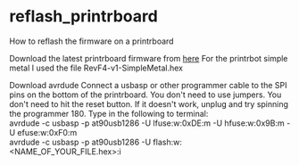 # reflash_printrboard
How to reflash the firmware on a printrboard

Download the latest printrboard firmware from [here](https://github.com/Printrbot/Marlin/releases/)
For the printrbot simple metal I used the file RevF4-v1-SimpleMetal.hex

Download avrdude
Connect a usbasp or other programmer cable to the SPI pins on the bottom of the printrboard. You don't need to use jumpers. You don't need to hit the reset button. If it doesn't work, unplug and try spinning the programmer 180.
Type in the following to terminal:  
avrdude -c usbasp -p at90usb1286 -U lfuse:w:0xDE:m -U hfuse:w:0x9B:m -U efuse:w:0xF0:m  
avrdude -c usbasp -p at90usb1286 -U flash:w:\<NAME_OF_YOUR_FILE.hex\>:i  
